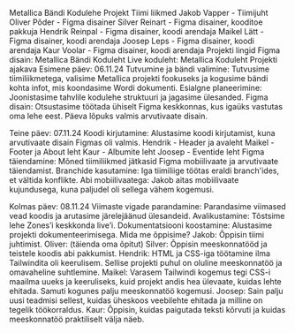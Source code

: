 Metallica Bändi Kodulehe Projekt
Tiimi liikmed
Jakob Vapper - Tiimijuht
Oliver Põder - Figma disainer
Silver Reinart - Figma disainer, kooditoe pakkuja
Hendrik Reinpal - Figma disainer, koodi arendaja
Maikel Lätt - Figma disainer, koodi arendaja
Joosep Leps - Figma disainer, koodi arendaja
Kaur Voolar - Figma disainer, koodi arendaja
Projekti lingid
Figma disain: Metallica Bändi Koduleht
Live koduleht: Metallica Koduleht
Projekti ajakava
Esimene päev: 06.11.24
Tutvumine ja bändi valimine: Tutvusime tiimiliikmetega, valisime Metallica projekti fookuseks ja kogusime bändi kohta infot, mis koondasime Wordi dokumenti.
Esialgne planeerimine: Joonistasime tahvlile kodulehe struktuuri ja jagasime ülesanded.
Figma disain: Otsustasime töötada ühiselt Figma keskkonnas, kus igaüks vastutas oma lehe eest. Päeva lõpuks valmis arvutivaate disain.


Teine päev: 07.11.24
Koodi kirjutamine: Alustasime koodi kirjutamist, kuna arvutivaate disain Figmas oli valmis.
Hendrik - Header ja avaleht
Maikel - Footer ja About leht
Kaur - Albumite leht
Joosep - Eventide leht
Figma täiendamine: Mõned tiimiliikmed jätkasid Figma mobiilivaate ja arvutivaate täiendamist.
Branchide kasutamine: Iga tiimiliige töötas eraldi branch'ides, et vältida konflikte.
Abi mobiilivaatega: Jakob aitas mobiilivaate kujundusega, kuna paljudel oli sellega vähem kogemusi.


Kolmas päev: 08.11.24
Viimaste vigade parandamine: Parandasime viimased vead koodis ja arutasime järelejäänud ülesandeid.
Avalikustamine: Tõstsime lehe Zones’i keskkonda live’i.
Dokumentatsiooni koostamine: Alustasime projekti dokumenteerimisega.
Mida me õppisime?
Jakob: Õppisin tiimi juhtimist.
Oliver: (täienda oma õpitut)
Silver: Õppisin meeskonnatööd ja teistele koodis abi pakkumist.
Hendrik: HTML ja CSS-iga töötamine ilma Tailwindita oli keerulisem. Sellise projekti puhul on oluline meeskonnatöö ja omavaheline suhtlemine.
Maikel: Varasem Tailwindi kogemus tegi CSS-i maailma uueks ja keeruliseks, kuid projekt andis hea ülevaate, kuidas lehte ehitada. Samuti kogunes palju meeskonnatöö kogemusi.
Joosep: Sain palju uusi teadmisi sellest, kuidas üheskoos veebilehte ehitada ja milline on tegelik töökorraldus.
Kaur: Õppisin, kuidas paigutada teksti kõrvuti ja kuidas meeskonnatöö praktiliselt välja näeb.
